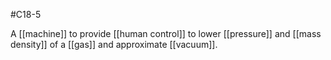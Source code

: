 #C18-5 

A [[machine]] to provide [[human control]] to lower [[pressure]] and [[mass density]] of a [[gas]] and approximate [[vacuum]].